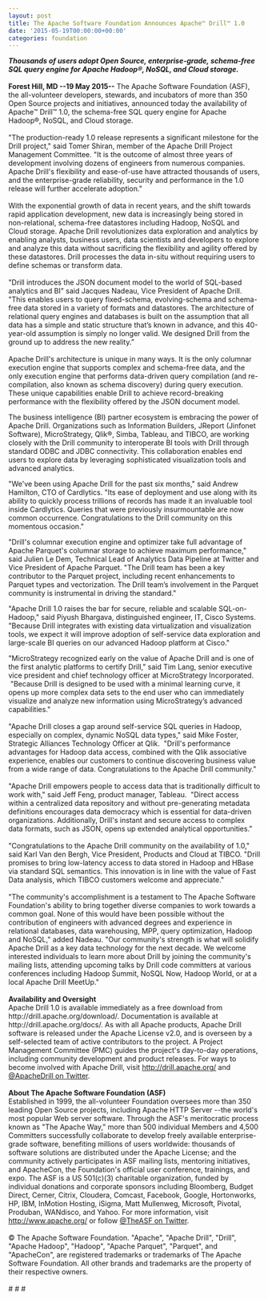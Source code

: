```yaml
---
layout: post
title: The Apache Software Foundation Announces Apache™ Drill™ 1.0
date: '2015-05-19T00:00:00+00:00'
categories: foundation
---
```

<div><b><i>Thousands of users adopt Open Source, enterprise-grade, schema-free SQL query engine for Apache Hadoop®, NoSQL, and Cloud storage.</i></b></div> 
  <div><b><br /></b></div> 
  <div><b>Forest Hill, MD --19 May 2015--</b> The Apache Software Foundation (ASF), the all-volunteer developers, stewards, and incubators of more than 350 Open Source projects and initiatives, announced today the availability of Apache™ Drill™ 1.0, the schema-free SQL query engine for Apache Hadoop®, NoSQL, and Cloud storage.</div> 
  <div><br /></div> 
  <div>&quot;The production-ready 1.0 release represents a significant milestone for the Drill project,&quot; said Tomer Shiran, member of the Apache Drill Project Management Committee. &quot;It is the outcome of almost three years of development involving dozens of engineers from numerous companies. Apache Drill's flexibility and ease-of-use have attracted thousands of users, and the enterprise-grade reliability, security and performance in the 1.0 release will further accelerate adoption.&quot;</div> 
  <div><br /></div> 
  <div>With the exponential growth of data in recent years, and the shift towards rapid application development, new data is increasingly being stored in non-relational, schema-free datastores including Hadoop, NoSQL and Cloud storage. Apache Drill revolutionizes data exploration and analytics by enabling analysts, business users, data scientists and developers to explore and analyze this data without sacrificing the flexibility and agility offered by these datastores. Drill processes the data in-situ without requiring users to define schemas or transform data.</div> 
  <div><br /></div> 
  <div>&quot;Drill introduces the JSON document model to the world of SQL-based analytics and BI&quot; said Jacques Nadeau, Vice President of Apache Drill. &quot;This enables users to query fixed-schema, evolving-schema and schema-free data stored in a variety of formats and datastores. The architecture of relational query engines and databases is built on the assumption that all data has a simple and static structure that’s known in advance, and this 40-year-old assumption is simply no longer valid. We designed Drill from the ground up to address the new reality.”</div> 
  <div><br /></div> 
  <div>Apache Drill's architecture is unique in many ways. It is the only columnar execution engine that supports complex and schema-free data, and the only execution engine that performs data-driven query compilation (and re-compilation, also known as schema discovery) during query execution. These unique capabilities enable Drill to achieve record-breaking performance with the flexibility offered by the JSON document model.</div> 
  <div> 
    <p>The business intelligence (BI) partner ecosystem is embracing the power of Apache Drill. Organizations such as Information Builders, JReport (Jinfonet Software), MicroStrategy, Qlik®, Simba, Tableau, and TIBCO, are working closely with the Drill community to interoperate BI tools with Drill through standard ODBC and JDBC connectivity. This collaboration enables end users to explore data by leveraging sophisticated visualization tools and advanced analytics.</p> 
    <p>&quot;We've been using Apache Drill for the past six months,&quot; said Andrew Hamilton, CTO of Cardlytics. &quot;Its ease of deployment and use along with its ability to quickly process trillions of records has made it an invaluable tool inside Cardlytics. Queries that were previously insurmountable are now common occurrence. Congratulations to the Drill community on this momentous occasion.&quot;&nbsp;</p> 
  </div> 
  <div>
    <p>&quot;Drill's columnar execution engine and optimizer take full advantage of Apache Parquet's columnar storage to achieve maximum performance,&quot; said Julien Le Dem, Technical Lead of Analytics Data Pipeline at Twitter and Vice President of Apache Parquet. &quot;The Drill team has been a key contributor to the Parquet project, including recent enhancements to Parquet types and vectorization. The Drill team’s involvement in the Parquet community is instrumental in driving the standard.&quot;</p>
  </div> 
  <div> 
    <p>&quot;Apache Drill 1.0 raises the bar for secure, reliable and scalable SQL-on-Hadoop,&quot; said Piyush Bhargava, distinguished engineer, IT, Cisco Systems. &quot;Because Drill integrates with existing data virtualization and visualization tools, we expect it will improve adoption of self-service data exploration and large-scale BI queries on our advanced Hadoop platform at Cisco.&quot;</p> 
  </div> 
  <div>&quot;MicroStrategy recognized early on the value of Apache Drill and is one of the first analytic platforms to certify Drill,&quot; said Tim Lang, senior executive vice president and chief technology officer at MicroStrategy Incorporated. &nbsp;&quot;Because Drill is designed to be used with a minimal learning curve, it opens up more complex data sets to the end user who can immediately visualize and analyze new information using MicroStrategy’s advanced capabilities.&quot;</div> 
  <div><br /></div> 
  <div>&quot;Apache Drill closes a gap around self-service SQL queries in Hadoop, especially on complex, dynamic NoSQL data types,&quot; said Mike Foster, Strategic Alliances Technology Officer at Qlik. &nbsp;&quot;Drill's performance advantages for Hadoop data access, combined with the Qlik associative experience, enables our customers to continue discovering business value from a wide range of data. Congratulations to the Apache Drill community.&quot;</div> 
  <div><br /></div> 
  <div>&quot;Apache Drill empowers people to access data that is traditionally difficult to work with,&quot; said Jeff Feng, product manager, Tableau. &nbsp;&quot;Direct access within a centralized data repository and without pre-generating metadata definitions encourages data democracy which is essential for data-driven organizations. Additionally, Drill's instant and secure access to complex data formats, such as JSON, opens up extended analytical opportunities.&quot;</div> 
  <div><br /></div> 
  <div>&quot;Congratulations to the Apache Drill community on the availability of 1.0,&quot; said Karl Van den Bergh, Vice President, Products and Cloud at TIBCO. &quot;Drill promises to bring low-latency access to data stored in Hadoop and HBase via standard SQL semantics. This innovation is in line with the value of Fast Data analysis, which TIBCO customers welcome and appreciate.&quot;</div> 
  <div><br /></div> 
  <div>&quot;The community's accomplishment is a testament to The Apache Software Foundation's ability to bring together diverse companies to work towards a common goal. None of this would have been possible without the contribution of engineers with advanced degrees and experience in relational databases, data warehousing, MPP, query optimization, Hadoop and NoSQL,&quot; added Nadeau. &quot;Our community's strength is what will solidify Apache Drill as a key data technology for the next decade. We welcome interested individuals to learn more about Drill by joining the community's mailing lists, attending upcoming talks by Drill code committers at various conferences including Hadoop Summit, NoSQL Now, Hadoop World, or at a local Apache Drill MeetUp.&quot;</div> 
  <div><br /></div> 
  <div><b>Availability and Oversight</b></div> 
  <div>Apache Drill 1.0 is available immediately as a free download from http://drill.apache.org/download/. Documentation is available at http://drill.apache.org/docs/. As with all Apache products, Apache Drill software is released under the Apache License v2.0, and is overseen by a self-selected team of active contributors to the project. A Project Management Committee (PMC) guides the project's day-to-day operations, including community development and product releases. For ways to become involved with Apache Drill, visit <a href="http://drill.apache.org/">http://drill.apache.org/</a> and <a href="https://twitter.com/ApacheDrill">@ApacheDrill on Twitter</a>.</div> 
  <div><br /></div> 
  <div><b>About The Apache Software Foundation (ASF)</b></div> 
  <div>Established in 1999, the all-volunteer Foundation oversees more than 350 leading Open Source projects, including Apache HTTP Server --the world's most popular Web server software. Through the ASF's meritocratic process known as &quot;The Apache Way,&quot; more than 500 individual Members and 4,500 Committers successfully collaborate to develop freely available enterprise-grade software, benefiting millions of users worldwide: thousands of software solutions are distributed under the Apache License; and the community actively participates in ASF mailing lists, mentoring initiatives, and ApacheCon, the Foundation's official user conference, trainings, and expo. The ASF is a US 501(c)(3) charitable organization, funded by individual donations and corporate sponsors including Bloomberg, Budget Direct, Cerner, Citrix, Cloudera, Comcast, Facebook, Google, Hortonworks, HP, IBM, InMotion Hosting, iSigma, Matt Mullenweg, Microsoft, Pivotal, Produban, WANdisco, and Yahoo. For more information, visit <a href="http://www.apache.org/">http://www.apache.org/</a> or follow <a href="https://twitter.com/TheASF">@TheASF on Twitter</a>.</div> 
  <div><br /></div> 
  <div>© The Apache Software Foundation. &quot;Apache&quot;, &quot;Apache Drill&quot;, &quot;Drill&quot;, &quot;Apache Hadoop&quot;, &quot;Hadoop&quot;, &quot;Apache Parquet&quot;, &quot;Parquet&quot;, and &quot;ApacheCon&quot;, are registered trademarks or trademarks of The Apache Software Foundation. All other brands and trademarks are the property of their respective owners.</div> 
  <div><br /></div> 
  <div># # #</div>
